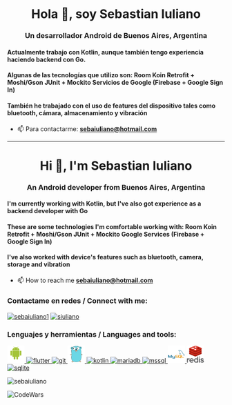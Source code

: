 <h1 align="center">Hola 👋, soy Sebastian Iuliano</h1>
<h3 align="center">Un desarrollador Android de Buenos Aires, Argentina</h3>
<h4 align="left">Actualmente trabajo con Kotlin, aunque también tengo experiencia haciendo backend con Go.</h4>
<h4 align="left">Algunas de las tecnologías que utilizo son:
  Room
  Koin
  Retrofit + Moshi/Gson
  JUnit + Mockito
  Servicios de Google (Firebase + Google Sign In)
</h4>
<h4 align="left">También he trabajado con el uso de features del dispositivo tales como bluetooth, cámara, almacenamiento y vibración</h4>

- 📫 Para contactarme: **sebaiuliano@hotmail.com**


___

<h1 align="center">Hi 👋, I'm Sebastian Iuliano</h1>
<h3 align="center">An Android developer from Buenos Aires, Argentina</h3>
<h4 align="left">I'm currently working with Kotlin, but I've also got experience as a backend developer with Go</h4>
<h4 align="left">These are some technologies I'm comfortable working with:
  Room
  Koin
  Retrofit + Moshi/Gson
  JUnit + Mockito
  Google Services (Firebase + Google Sign In)
</h4>
<h4 align="left">I've also worked with device's features such as bluetooth, camera, storage and vibration</h4>

- 📫 How to reach me **sebaiuliano@hotmail.com**

<h3 align="left">Contactame en redes / Connect with me:</h3>
<p align="left">
<a href="https://twitter.com/sebaiuliano1" target="blank"><img align="center" src="https://cdn.jsdelivr.net/npm/simple-icons@3.0.1/icons/twitter.svg" alt="sebaiuliano1" height="30" width="40" /></a>
<a href="https://linkedin.com/in/siuliano" target="blank"><img align="center" src="https://cdn.jsdelivr.net/npm/simple-icons@3.0.1/icons/linkedin.svg" alt="siuliano" height="30" width="40" /></a>
</p>

<h3 align="left">Lenguajes y herramientas / Languages and tools:</h3>
<p align="left"> <a href="https://developer.android.com" target="_blank"> <img src="https://raw.githubusercontent.com/devicons/devicon/master/icons/android/android-original-wordmark.svg" alt="android" width="40" height="40"/> </a> <a href="https://flutter.dev" target="_blank"> <img src="https://www.vectorlogo.zone/logos/flutterio/flutterio-icon.svg" alt="flutter" width="40" height="40"/> </a> <a href="https://git-scm.com/" target="_blank"> <img src="https://www.vectorlogo.zone/logos/git-scm/git-scm-icon.svg" alt="git" width="40" height="40"/> </a> <a href="https://golang.org" target="_blank"> <img src="https://raw.githubusercontent.com/devicons/devicon/master/icons/go/go-original.svg" alt="go" width="40" height="40"/> </a> <a href="https://kotlinlang.org" target="_blank"> <img src="https://www.vectorlogo.zone/logos/kotlinlang/kotlinlang-icon.svg" alt="kotlin" width="40" height="40"/> </a> <a href="https://mariadb.org/" target="_blank"> <img src="https://www.vectorlogo.zone/logos/mariadb/mariadb-icon.svg" alt="mariadb" width="40" height="40"/> </a> <a href="https://www.microsoft.com/en-us/sql-server" target="_blank"> <img src="https://cdn.worldvectorlogo.com/logos/microsoft-sql-server.svg" alt="mssql" width="40" height="40"/> </a> <a href="https://www.mysql.com/" target="_blank"> <img src="https://raw.githubusercontent.com/devicons/devicon/master/icons/mysql/mysql-original-wordmark.svg" alt="mysql" width="40" height="40"/> </a> <a href="https://redis.io" target="_blank"> <img src="https://raw.githubusercontent.com/devicons/devicon/master/icons/redis/redis-original-wordmark.svg" alt="redis" width="40" height="40"/> </a> <a href="https://www.sqlite.org/" target="_blank"> <img src="https://www.vectorlogo.zone/logos/sqlite/sqlite-icon.svg" alt="sqlite" width="40" height="40"/> </a> </p>

<p align="left"> <img src="https://komarev.com/ghpvc/?username=sebaiuliano&label=Profile%20views&color=0e75b6&style=flat" alt="sebaiuliano" /> </p>

<img src="https://www.codewars.com/users/sebaiuliano/badges/large" alt="CodeWars"/>
